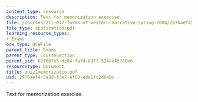 ```yaml
---
content_type: resource
description: Text for memorization exercise.
file: /courses/21l-012-forms-of-western-narrative-spring-2004/2976aef45a3df3e7af03ada1fc2d64bc_quiz1memorizatio.pdf
file_type: application/pdf
learning_resource_types:
- Exams
ocw_type: OCWFile
parent_title: Exams
parent_type: CourseSection
parent_uid: 6216b7e5-dc84-fa7d-8d7f-524ee45788e6
resourcetype: Document
title: quiz1memorizatio.pdf
uid: 2976aef4-5a3d-f3e7-af03-ada1fc2d64bc
---
```

Text for memorization exercise.